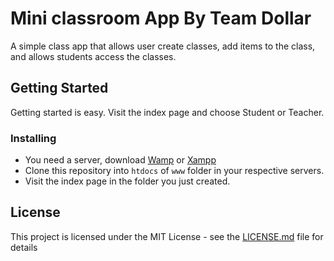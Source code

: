 # Mini classroom App By Team Dollar

A simple class app that allows user create classes, add items to the class, and allows students access the classes.

## Getting Started

Getting started is easy. Visit the index page and choose Student or Teacher.


### Installing

- You need a server, download [Wamp](http://www.wampserver.com/en/) or [Xampp](https://www.apachefriends.org/index.html)
- Clone this repository into `htdocs` of `www` folder in your respective servers. <br>
- Visit the index page in the folder you just created.

## License

This project is licensed under the MIT License - see the [LICENSE.md](LICENSE.md) file for details
